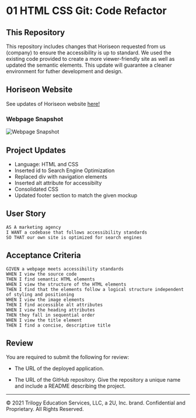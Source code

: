 # 01 HTML CSS Git: Code Refactor

## This Repository ##

This repository includes changes that Horiseon requested from us (company) to ensure the accessibility is up to standard. We used the existing code provided to create a more viewer-friendly site as well as updated the semantic elements. This update will guarantee a cleaner environment for futher development and design.

## Horiseon Website

See updates of Horiseon website [here!](https://emilyrh1058.github.io/horiseon/.)

### Webpage Snapshot
![Webpage Snapshot](Develop/assets/images/Horiseon-Readme-Image)

## Project Updates
* Language: HTML and CSS
* Inserted id to Search Engine Optimization
* Replaced div with navigation elements
* Inserted alt attribute for accessibilty
* Consolidated CSS 
* Updated footer section to match the given mockup


## User Story

```
AS A marketing agency
I WANT a codebase that follows accessibility standards
SO THAT our own site is optimized for search engines
```

## Acceptance Criteria

```
GIVEN a webpage meets accessibility standards
WHEN I view the source code
THEN I find semantic HTML elements
WHEN I view the structure of the HTML elements
THEN I find that the elements follow a logical structure independent of styling and positioning
WHEN I view the image elements
THEN I find accessible alt attributes
WHEN I view the heading attributes
THEN they fall in sequential order
WHEN I view the title element
THEN I find a concise, descriptive title
```

## Review

You are required to submit the following for review:

* The URL of the deployed application.

* The URL of the GitHub repository. Give the repository a unique name and include a README describing the project.

- - -
© 2021 Trilogy Education Services, LLC, a 2U, Inc. brand. Confidential and Proprietary. All Rights Reserved.
